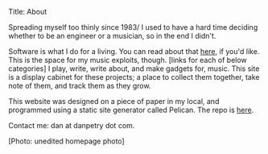 Title: About

Spreading myself too thinly since 1983/
I used to have a hard time deciding whether to be an engineer or a musician, so
in the end I didn't.

Software is what I do for a living. You can read about that
[here](https://www.linkedin.com/in/danpetry/), if you'd like. This is the space
for my music exploits, though.
[links for each of below categories]
I play, write, write about, and make gadgets for, music. This site is a display
cabinet for these projects; a place to collect them together, take note of
them, and track them as they grow.

This website was designed on a piece of paper in my local, and programmed using
a static site generator called Pelican. The repo is
[here](https://github.com/danpetry/danpetry.github.io).

Contact me: dan at danpetry dot com.

[Photo: unedited homepage photo]


